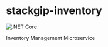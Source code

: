 # stackgip-inventory
![.NET Core](https://github.com/donprecious/stackgip-inventory/workflows/.NET%20Core/badge.svg)

Inventory Management Microservice
